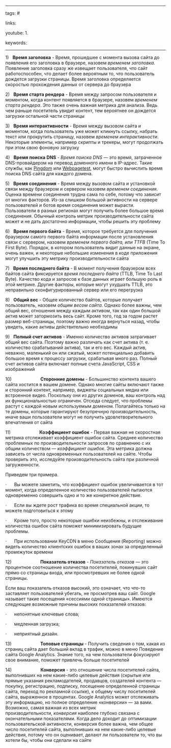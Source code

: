 ____

tags: #

links: 

youtube: 
1. 

keywords:

_____

1)   **Время заголовка** - Время, прошедшее с момента вызова сайта до появления его заголовка в браузере, назовем _временем заголовка_. Появление заголовка сразу же извещает пользователя, что сайт работоспособен, что делает более вероятным то, что пользователь дождется загрузки страницы. Время заголовка определяется скоростью прохождения данных от сервера до браузера

2)   **Время старта рендера** - Время между запросом пользователя и моментом, когда контент появляется в браузере, назовем _временем старта рендера_. Это также очень важная метрика для анализа. Ведь чем раньше посетитель увидит контент, тем вероятнее он дождется загрузки остальной части страницы

3)   **Время интерактивности** - Время между вызовом сайта и моментом, когда пользователь уже может кликнуть ссылку, набрать текст или прокрутить страницу, назовем _временем интерактивности_. Некоторые элементы, например скрипты и трекеры, могут продолжать при этом свою фоновую загрузку

4)   **Время поиска** **DNS** - _Время поиска DNS_ — это время, затраченное DNS-провайдером на перевод доменного имени в IP-адрес. Такие службы, как [Pingdom](https://tools.pingdom.com/) или [Webpagetest](https://www.webpagetest.org/), могут быстро вычислить время поиска DNS сайта для каждого домена.

5)   **Время соединения** - Время между вызовом сайта и установкой связи между браузером и сервером назовем _временем соединения_. Оценка времени соединения трудна сама по себе, потому что зависит от многих факторов. Из-за слишком большой активности на сервере пользователей и ботов время соединения может вырасти. Пользователи в разных регионах могут получить более большое время соединения. Обычный контроль метрик производительности сайта может и не дать достаточно информации, чтобы решить эту проблему

6)   **Время первого байта** - Время, которое требуется для получения браузером самого первого байта информации после установления связи с сервером, назовем _временем первого байта, или TTFB_ (Time To First Byte). Порядок, в котором пользователь видит данные на экране, очень важен, и некоторые небольшие изменения в коде приложения могут улучшить эту метрику производительности сайта

7)   **Время последнего байта** - В момент получения браузером всех байтов сайта фиксируется _время последнего байта_ (TTLB, Time To Last Byte). Качество кода и запросов к базе данных играет большую роль в этой метрике. Другие факторы, которые могут ухудшать TTLB, это неправильно сконфигурированный сервер или его перегрузка

8)   **Общий вес** - Общее количество байтов, которые получает пользователь, назовем _общим весом сайта_. Однако более важны, чем общий вес, отношения между каждым активом, так как один большой актив может затормозить весь сайт. Кроме того, год за годом растет размер веб-страницы, поэтому важно иногда вернуться назад, чтобы увидеть, какие активы действительно необходимы

9)   **Полный счет активов** - Именно количество активов затрагивает общий вес сайта. Поэтому важно различать как счет актива (т. е. количество срабатываний актива), так и его вес. Каждый актив, неважно, маленький он или сжатый, может потенциально добавить большое время к процессу загрузки, срабатывая много раз. Полный счет активов сайта включает полные счета JavaScript, CSS и изображений

10)                       **Сторонние домены** - Большинство контента вашего сайта хостится в вашем домене. Однако многие сайты включают также и сторонний контент, например, виджеты социальных медиа или встроенное видео. Поскольку они из других доменов, ваш контроль над их функциональностью ограничен. Отсюда следует, что проблемы растут с каждой новым используемым доменом. Полагайтесь только на те домены, которые гарантируют безупречную производительность, иначе ваши пользователи могут не получить удовлетворительного впечатления от сайта

11)                       **Коэффициент ошибок** - Первая важная не скоростная метрика отслеживает коэффициент ошибок сайта. Среднее количество проблемных по производительности запросов по сравнению с их общим количеством — _коэффициент ошибок_. Эта метрика должна зависеть от числа одновременных пользователей на сайте. Чтобы проверить это, исследуйте производительность сайта при различной загруженности.

Приведем три примера.

·      Вы можете заметить, что коэффициент ошибок увеличивается в тот момент, когда определенное количество пользователей пытаются одновременно совершить одно и то же конкретное действие.

·      Если вы ждете рост трафика во время специальной акции, то можете подготовиться к этому

·      Кроме того, просто некоторые ошибки неизбежны, и отслеживание количества ошибок сайта поможет минимизировать будущие проблемы.

·      При использовании KeyCDN в меню Сообщения (Reporting) можно видеть количество клиентских ошибок в ваших зонах за определенный промежуток времени

12)                       **Показатель отказов** - _Показатель отказов_ — это процентное соотношение количества посетителей, покинувших сайт прямо со страницы входа, или просмотревших не более одной страницы.

Если ваш показатель отказов высокий, это означает, что что-то заставляет пользователей убегать, не просмотрев ваш сайт. Google называет такие посещения «сессиями одной страницы». Имеются следующие возможные причины высоких показателей отказов:

·      непонятные ключевые слова;

·      медленная загрузка;

·      неприятный дизайн.

13)                       **Топовые страницы** - Получить сведения о том, какая из страниц сайта дает больший вклад в трафик, можно в меню Поведение сайта Google Analytics. Знание того, на чем пользователи фокусируют свое внимание, поможет привлечь больше посетителей

14)                       **Конверсия** - это отношение числа посетителей сайта, выполнивших на нем какие-либо целевые действия (скрытые или прямые указания рекламодателей, продавцов, создателей контента — покупку, регистрацию, подписку, посещение определенной страницы сайта, переход по рекламной ссылке), к общему числу посетителей сайта, выраженное в процентах. Google Analytics может отслеживать эту информацию, но полное определение «конверсии» — за вами. Возможно, самая важная из всех метрик производительности, _конверсия_ наиболее глубоко связана с окончательными показателями. Когда дело доходит до оптимизации пользовательской активности, конверсия более важна, чем общее число посетителей сайта, выполнивших на нем какие-либо целевые действия, потому что он оценивает, делают ли пользователи то, что вы хотели бы, чтобы они сделали на сайте